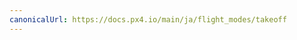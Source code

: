 ```yaml
---
canonicalUrl: https://docs.px4.io/main/ja/flight_modes/takeoff
---
```


<Redirect to="../flight_modes_mc/takeoff" />
